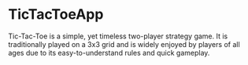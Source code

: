# TicTacToeApp
Tic-Tac-Toe is a simple, yet timeless two-player strategy game. It is traditionally played on a 3x3 grid and is widely enjoyed by players of all ages due to its easy-to-understand rules and quick gameplay.
